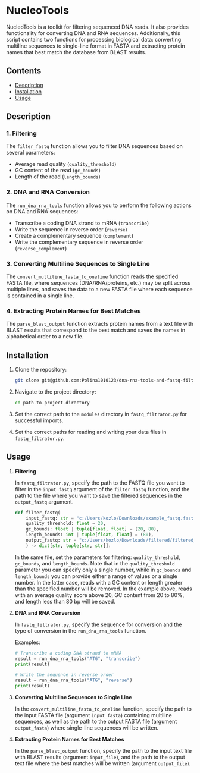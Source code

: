 # NucleoTools

NucleoTools is a toolkit for filtering sequenced DNA reads. It also provides functionality for converting DNA and RNA sequences. Additionally, this script contains two functions for processing biological data: converting multiline sequences to single-line format in FASTA and extracting protein names that best match the database from BLAST results.

## Contents
- [Description](#description)
- [Installation](#installation)
- [Usage](#usage)

## Description

### 1. Filtering
The `filter_fastq` function allows you to filter DNA sequences based on several parameters:
- Average read quality (`quality_threshold`)
- GC content of the read (`gc_bounds`)
- Length of the read (`length_bounds`)

### 2. DNA and RNA Conversion
The `run_dna_rna_tools` function allows you to perform the following actions on DNA and RNA sequences:
- Transcribe a coding DNA strand to mRNA (`transcribe`)
- Write the sequence in reverse order (`reverse`)
- Create a complementary sequence (`complement`)
- Write the complementary sequence in reverse order (`reverse_complement`)

### 3. Converting Multiline Sequences to Single Line
The `convert_multiline_fasta_to_oneline` function reads the specified FASTA file, where sequences (DNA/RNA/proteins, etc.) may be split across multiple lines, and saves the data to a new FASTA file where each sequence is contained in a single line.

### 4. Extracting Protein Names for Best Matches
The `parse_blast_output` function extracts protein names from a text file with BLAST results that correspond to the best match and saves the names in alphabetical order to a new file.

## Installation

1. Clone the repository:
    ```bash
    git clone git@github.com:Polina1010123/dna-rna-tools-and-fastq-filtrator.git
    ```

2. Navigate to the project directory:
    ```bash
    cd path-to-project-directory
    ```

3. Set the correct path to the `modules` directory in `fastq_filtrator.py` for successful imports.

4. Set the correct paths for reading and writing your data files in `fastq_filtrator.py`.

## Usage

1. **Filtering**
   
   In `fastq_filtrator.py`, specify the path to the FASTQ file you want to filter in the `input_fastq` argument of the `filter_fastq` function, and the path to the file where you want to save the filtered sequences in the `output_fastq` argument.
    
    ```python
    def filter_fastq(
        input_fastq: str = "c:/Users/kozlo/Downloads/example_fastq.fastq",
        quality_threshold: float = 20,
        gc_bounds: float | tuple[float, float] = (20, 80),
        length_bounds: int | tuple[float, float] = (80),
        output_fastq: str = "c:/Users/kozlo/Downloads/filtered/filtered_sequences.fastq",
        ) -> dict[str, tuple[str, str]]:
    ```
   
   In the same file, set the parameters for filtering: `quality_threshold`, `gc_bounds`, and `length_bounds`. 
   Note that in the `quality_threshold` parameter you can specify only a single number, while in `gc_bounds` and `length_bounds` you can provide either a range of values or a single number. In the latter case, reads with a GC content or length greater than the specified number will be removed. 
   In the example above, reads with an average quality score above 20, GC content from 20 to 80%, and length less than 80 bp will be saved.

2. **DNA and RNA Conversion**

   In `fastq_filtrator.py`, specify the sequence for conversion and the type of conversion in the `run_dna_rna_tools` function.
   
   Examples:
    ```python
    # Transcribe a coding DNA strand to mRNA
    result = run_dna_rna_tools("ATG", "transcribe")
    print(result)
    ```
    ```python
    # Write the sequence in reverse order
    result = run_dna_rna_tools("ATG", "reverse")
    print(result)
    ```

3. **Converting Multiline Sequences to Single Line**

    In the `convert_multiline_fasta_to_oneline` function, specify the path to the input FASTA file (argument `input_fasta`) containing multiline sequences, as well as the path to the output FASTA file (argument `output_fasta`) where single-line sequences will be written.

4. **Extracting Protein Names for Best Matches**

    In the `parse_blast_output` function, specify the path to the input text file with BLAST results (argument `input_file`), and the path to the output text file where the best matches will be written (argument `output_file`).